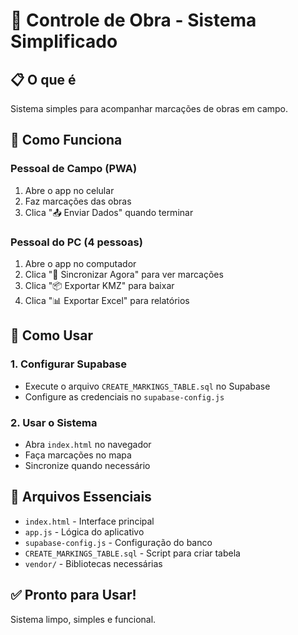 # 🎯 Controle de Obra - Sistema Simplificado

## 📋 O que é
Sistema simples para acompanhar marcações de obras em campo.

## 👥 Como Funciona

### Pessoal de Campo (PWA)
1. Abre o app no celular
2. Faz marcações das obras
3. Clica "📤 Enviar Dados" quando terminar

### Pessoal do PC (4 pessoas)
1. Abre o app no computador
2. Clica "🔄 Sincronizar Agora" para ver marcações
3. Clica "📦 Exportar KMZ" para baixar
4. Clica "📊 Exportar Excel" para relatórios

## 🚀 Como Usar

### 1. Configurar Supabase
- Execute o arquivo `CREATE_MARKINGS_TABLE.sql` no Supabase
- Configure as credenciais no `supabase-config.js`

### 2. Usar o Sistema
- Abra `index.html` no navegador
- Faça marcações no mapa
- Sincronize quando necessário

## 📁 Arquivos Essenciais
- `index.html` - Interface principal
- `app.js` - Lógica do aplicativo
- `supabase-config.js` - Configuração do banco
- `CREATE_MARKINGS_TABLE.sql` - Script para criar tabela
- `vendor/` - Bibliotecas necessárias

## ✅ Pronto para Usar!
Sistema limpo, simples e funcional.